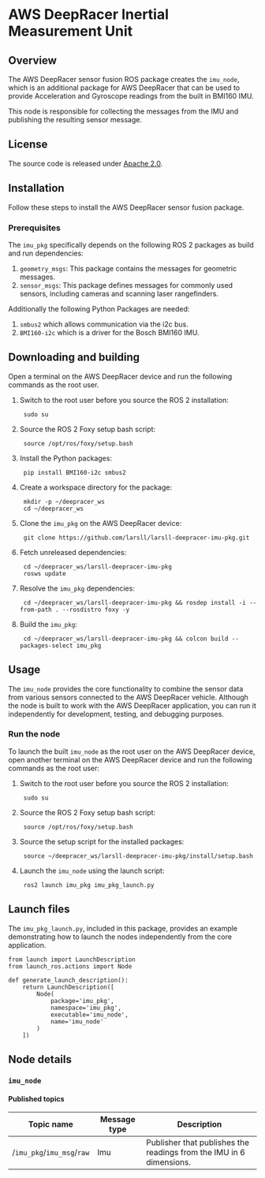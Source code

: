 # AWS DeepRacer Inertial Measurement Unit

## Overview

The AWS DeepRacer sensor fusion ROS package creates the `imu_node`, which is an additional package for AWS DeepRacer that can be used to provide Acceleration and Gyroscope readings from the built in BMI160 IMU.

This node is responsible for collecting the messages from the IMU and publishing the resulting sensor message. 

## License

The source code is released under [Apache 2.0](https://aws.amazon.com/apache-2-0/).

## Installation
Follow these steps to install the AWS DeepRacer sensor fusion package.

### Prerequisites

The `imu_pkg` specifically depends on the following ROS 2 packages as build and run dependencies:

1. `geometry_msgs`: This package contains the messages for geometric messages.
1. `sensor_msgs`: This package defines messages for commonly used sensors, including cameras and scanning laser rangefinders.

Additionally the following Python Packages are needed:

1. `smbus2` which allows communication via the i2c bus.
1. `BMI160-i2c` which is a driver for the Bosch BMI160 IMU.

## Downloading and building

Open a terminal on the AWS DeepRacer device and run the following commands as the root user.

1. Switch to the root user before you source the ROS 2 installation:

        sudo su

1. Source the ROS 2 Foxy setup bash script:

        source /opt/ros/foxy/setup.bash 

1. Install the Python packages:

        pip install BMI160-i2c smbus2

1. Create a workspace directory for the package:

        mkdir -p ~/deepracer_ws
        cd ~/deepracer_ws

1. Clone the `imu_pkg` on the AWS DeepRacer device:

        git clone https://github.com/larsll/larsll-deepracer-imu-pkg.git

1. Fetch unreleased dependencies:

        cd ~/deepracer_ws/larsll-deepracer-imu-pkg
        rosws update

1. Resolve the `imu_pkg` dependencies:

        cd ~/deepracer_ws/larsll-deepracer-imu-pkg && rosdep install -i --from-path . --rosdistro foxy -y

1. Build the `imu_pkg`:

        cd ~/deepracer_ws/larsll-deepracer-imu-pkg && colcon build --packages-select imu_pkg

## Usage

The `imu_node` provides the core functionality to combine the sensor data from various sensors connected to the AWS DeepRacer vehicle. Although the node is built to work with the AWS DeepRacer application, you can run it independently for development, testing, and debugging purposes.

### Run the node

To launch the built `imu_node` as the root user on the AWS DeepRacer device, open another terminal on the AWS DeepRacer device and run the following commands as the root user:

1. Switch to the root user before you source the ROS 2 installation:

        sudo su

1. Source the ROS 2 Foxy setup bash script:

        source /opt/ros/foxy/setup.bash 

1. Source the setup script for the installed packages:

        source ~/deepracer_ws/larsll-deepracer-imu-pkg/install/setup.bash

1. Launch the `imu_node` using the launch script:

        ros2 launch imu_pkg imu_pkg_launch.py

## Launch files

The `imu_pkg_launch.py`, included in this package, provides an example demonstrating how to launch the nodes independently from the core application.

    from launch import LaunchDescription
    from launch_ros.actions import Node

    def generate_launch_description():
        return LaunchDescription([
            Node(
                package='imu_pkg',
                namespace='imu_pkg',
                executable='imu_node',
                name='imu_node'
            )
        ])

## Node details

### `imu_node`

#### Published topics

| Topic name | Message type | Description |
| ---------- | ------------ | ----------- |
|/`imu_pkg`/`imu_msg`/`raw`|Imu|Publisher that publishes the readings from the IMU in 6 dimensions.|

